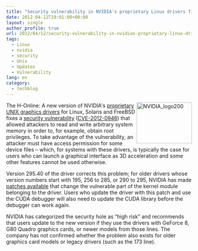 ```yaml
---
title: "Security vulnerability in NVIDIA's proprietary Linux drivers fixed"
date: 2012-04-12T19:01:00+00:00
layout: single
author_profile: true
url: 2012/04/12/security-vulnerability-in-nvidias-proprietary-linux-drivers-fixed/
tags:
  - Linux
  - nvidia
  - security
  - Unix
  - Updates
  - Vulnerability
lang: en
category: 
  - techblog
---
```

[<img title="NVIDIA_logo200" border="0" alt="NVIDIA_logo200" align="right" src="http://lh5.ggpht.com/-942xaZtdEac/T4cfmI6tD2I/AAAAAAAAFeo/-aybmQ6NL-c/NVIDIA_logo200_thumb%25255B1%25255D.png?imgmax=800" width="150" height="111" />](http://lh6.ggpht.com/-gtXFjG4z3M8/T4cfj6WzceI/AAAAAAAAFeg/4uqTaeWiYlQ/s1600-h/NVIDIA_logo200%25255B3%25255D.png)The H-Online: A new version of NVIDIA's [proprietary UNIX graphics drivers](http://www.nvidia.com/object/unix.html) for Linux, Solaris and FreeBSD fixes a [security vulnerability](http://nvidia.custhelp.com/app/answers/detail/a_id/3109) ([CVE-2012-0946](http://www.cve.mitre.org/cgi-bin/cvename.cgi?name=CVE-2012-0946)) that allowed attackers to read and write arbitrary system memory in order to, for example, obtain root privileges. To take advantage of the vulnerability, an attacker must have access permission for some device files – which, for systems with these drivers, is typically the case for users who can launch a graphical interface as 3D acceleration and some other features cannot be used otherwise. 

Version 295.40 of the driver corrects this problem; for older drivers whose version numbers start with 195, 256 to 285, or 290 to 295, NVIDIA has made [patches available](ftp://download.nvidia.com/XFree86/patches/security/CVE-2012-0946/) that change the vulnerable part of the kernel module belonging to the driver. Users who update the driver with this patch and use the CUDA debugger will also need to update the CUDA library before the debugger can work again. 

NVIDIA has categorized the security hole as “high risk” and recommends that users update to the new version if they use the drivers with GeForce 8, G80 Quadro graphics cards, or newer models from those lines. The company has not confirmed whether the problem also exists for older graphics card models or legacy drivers (such as the 173 line).